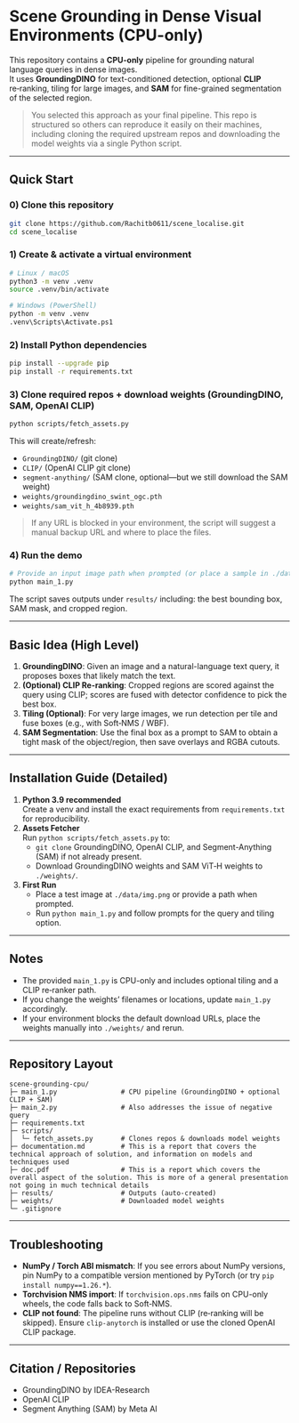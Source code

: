 # Scene Grounding in Dense Visual Environments (CPU-only)

This repository contains a **CPU-only** pipeline for grounding natural language queries in dense images.  
It uses **GroundingDINO** for text-conditioned detection, optional **CLIP** re‑ranking, tiling for large images, and **SAM** for fine-grained segmentation of the selected region.

> You selected this approach as your final pipeline. This repo is structured so others can reproduce it easily on their machines, including cloning the required upstream repos and downloading the model weights via a single Python script.

---

## Quick Start

### 0) Clone this repository
```bash
git clone https://github.com/Rachitb0611/scene_localise.git
cd scene_localise
```

### 1) Create & activate a virtual environment
```bash
# Linux / macOS
python3 -m venv .venv
source .venv/bin/activate

# Windows (PowerShell)
python -m venv .venv
.venv\Scripts\Activate.ps1
```

### 2) Install Python dependencies
```bash
pip install --upgrade pip
pip install -r requirements.txt
```

### 3) Clone required repos + download weights (GroundingDINO, SAM, OpenAI CLIP)
```bash
python scripts/fetch_assets.py
```
This will create/refresh:
- `GroundingDINO/` (git clone)
- `CLIP/` (OpenAI CLIP git clone)
- `segment-anything/` (SAM clone, optional—but we still download the SAM weight)
- `weights/groundingdino_swint_ogc.pth`
- `weights/sam_vit_h_4b8939.pth`

> If any URL is blocked in your environment, the script will suggest a manual backup URL and where to place the files.

### 4) Run the demo
```bash
# Provide an input image path when prompted (or place a sample in ./data/img.png)
python main_1.py
```
The script saves outputs under `results/` including: the best bounding box, SAM mask, and cropped region.

---

## Basic Idea (High Level)

1. **GroundingDINO**: Given an image and a natural-language text query, it proposes boxes that likely match the text.
2. **(Optional) CLIP Re-ranking**: Cropped regions are scored against the query using CLIP; scores are fused with detector confidence to pick the best box.
3. **Tiling (Optional)**: For very large images, we run detection per tile and fuse boxes (e.g., with Soft‑NMS / WBF).
4. **SAM Segmentation**: Use the final box as a prompt to SAM to obtain a tight mask of the object/region, then save overlays and RGBA cutouts.

---

## Installation Guide (Detailed)

1. **Python 3.9 recommended**  
   Create a venv and install the exact requirements from `requirements.txt` for reproducibility.
2. **Assets Fetcher**  
   Run `python scripts/fetch_assets.py` to:
   - `git clone` GroundingDINO, OpenAI CLIP, and Segment-Anything (SAM) if not already present.
   - Download GroundingDINO weights and SAM ViT‑H weights to `./weights/`.
3. **First Run**  
   - Place a test image at `./data/img.png` or provide a path when prompted.
   - Run `python main_1.py` and follow prompts for the query and tiling option.

---

## Notes

- The provided `main_1.py` is CPU-only and includes optional tiling and a CLIP re‑ranker path.  
- If you change the weights’ filenames or locations, update `main_1.py` accordingly.
- If your environment blocks the default download URLs, place the weights manually into `./weights/` and rerun.

---

## Repository Layout

```
scene-grounding-cpu/
├─ main_1.py                # CPU pipeline (GroundingDINO + optional CLIP + SAM)
├─ main_2.py                # Also addresses the issue of negative query
├─ requirements.txt
├─ scripts/
│  └─ fetch_assets.py       # Clones repos & downloads model weights
├─ documentation.md         # This is a report that covers the technical approach of solution, and information on models and techniques used 
├─ doc.pdf                  # This is a report which covers the overall aspect of the solution. This is more of a general presentation not going in much technical details
├─ results/                 # Outputs (auto-created)
├─ weights/                 # Downloaded model weights
└─ .gitignore
```

---

## Troubleshooting

- **NumPy / Torch ABI mismatch**: If you see errors about NumPy versions, pin NumPy to a compatible version mentioned by PyTorch (or try `pip install numpy==1.26.*`).  
- **Torchvision NMS import**: If `torchvision.ops.nms` fails on CPU-only wheels, the code falls back to Soft‑NMS.  
- **CLIP not found**: The pipeline runs without CLIP (re‑ranking will be skipped). Ensure `clip-anytorch` is installed or use the cloned OpenAI CLIP package.

---

## Citation / Repositories

- GroundingDINO by IDEA-Research
- OpenAI CLIP
- Segment Anything (SAM) by Meta AI
